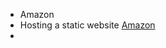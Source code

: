* Amazon
 * Hosting a static website [Amazon](http://docs.aws.amazon.com/gettingstarted/latest/swh/website-hosting-intro.html)
 * 
